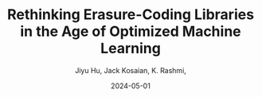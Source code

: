 ---
title: "Rethinking Erasure-Coding Libraries in the Age of Optimized Machine Learning"
collection: publications
permalink: files/tvm
author:  Jiyu Hu,  Jack Kosaian,  K. Rashmi, 
date: 2024-05-01
venue: 'In the proceedings of Proceedings of the 16th ACM Workshop on Hot Topics in Storage and File Systems'
paperurl: 'https://doi.org/10.1145/3655038.3665943'
citation: ' Jiyu Hu,  Jack Kosaian,  K. Rashmi, &quot;Rethinking Erasure-Coding Libraries in the Age of Optimized Machine Learning.&quot; In the proceedings of Proceedings of the 16th ACM Workshop on Hot Topics in Storage and File Systems, 2024.'
---